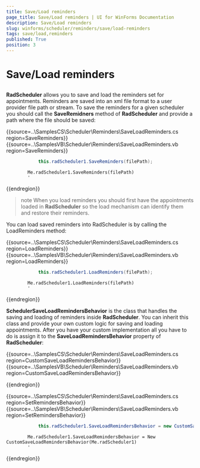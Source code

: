 ```yaml
---
title: Save/Load reminders
page_title: Save/Load reminders | UI for WinForms Documentation
description: Save/Load reminders
slug: winforms/scheduler/reminders/save/load-reminders
tags: save/load,reminders
published: True
position: 3
---
```


# Save/Load reminders

## 

__RadScheduler__ allows you to save and load the reminders set for appointments. Reminders are saved into an xml file format to a user provider file path or stream. To save the reminders for a given scheduler you should call the __SaveRemidners__ method of __RadScheduler__ and provide a path where the file should be saved:


{{source=..\SamplesCS\Scheduler\Reminders\SaveLoadReminders.cs region=SaveReminders}} 
{{source=..\SamplesVB\Scheduler\Reminders\SaveLoadReminders.vb region=SaveReminders}} 

````C#
            this.radScheduler1.SaveReminders(filePath);
````
````VB.NET
        Me.radScheduler1.SaveReminders(filePath)
        '
````

{{endregion}} 

>note When you load reminders you should first have the appointments loaded in __RadScheduler__ so the load mechanism can identify them and restore their reminders.
>

You can load saved reminders into RadScheduler is by calling the LoadReminders method:

{{source=..\SamplesCS\Scheduler\Reminders\SaveLoadReminders.cs region=LoadReminders}} 
{{source=..\SamplesVB\Scheduler\Reminders\SaveLoadReminders.vb region=LoadReminders}} 

````C#
            this.radScheduler1.LoadReminders(filePath);
````
````VB.NET
        Me.radScheduler1.LoadReminders(filePath)
        '
````

{{endregion}} 


__SchedulerSaveLoadRemindersBehavior__ is the class that handles the saving and loading of reminders inside __RadScheduler__. You can inherit this class and provide your own custom logic for saving and loading appointments. After you have your custom implementation all you have to do is assign it to the __SaveLoadRemindersBehavior__  property of __RadScheduler__:

{{source=..\SamplesCS\Scheduler\Reminders\SaveLoadReminders.cs region=CustomSaveLoadRemindersBehavior}} 
{{source=..\SamplesVB\Scheduler\Reminders\SaveLoadReminders.vb region=CustomSaveLoadRemindersBehavior}} 

{{endregion}} 

{{source=..\SamplesCS\Scheduler\Reminders\SaveLoadReminders.cs region=SetRemindersBehavior}} 
{{source=..\SamplesVB\Scheduler\Reminders\SaveLoadReminders.vb region=SetRemindersBehavior}} 

````C#
            this.radScheduler1.SaveLoadRemindersBehavior = new CustomSaveLoadRemindersBehavior(this.radScheduler1);
````
````VB.NET
        Me.radScheduler1.SaveLoadRemindersBehavior = New CustomSaveLoadRemindersBehavior(Me.radScheduler1)
        '
````

{{endregion}} 



